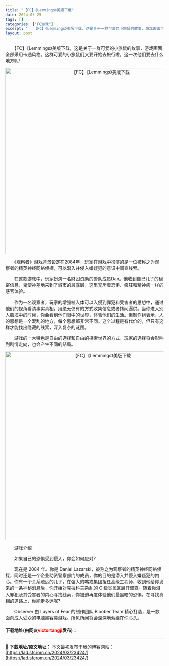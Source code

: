 ```yaml
---
title: "【FC】《Lemmings》美版下载"
date: 2024-03-25
tags: []
categories: ["FC游戏"]
excerpt: "　　【FC】《Lemmings》美版下载，这是关于一群可爱的小旅鼠的故事，游戏画面全部采用卡通风格。这群可爱的小旅鼠们又要开始去旅行啦，这一次他们要去什么地方呢! 　　《观察者》游戏背景设定在2084年，玩家在游戏中扮演的是一位被称之为观察者的精英神经网络侦探，可以潜入并侵入嫌疑犯的意识中调查线索。&hellip;"
layout: post
---
```


 <p>　　【FC】《Lemmings》美版下载，这是关于一群可爱的小旅鼠的故事，游戏画面全部采用卡通风格。这群可爱的小旅鼠们又要开始去旅行啦，这一次他们要去什么地方呢!</p> <p align="center"><img align="" border="0" src="https://lad.sfcrom.cn/wp-content/uploads/2024/03/20240325_660194f12d241.png" width="591" alt="【FC】《Lemmings》美版下载" /></p> <p>　　《观察者》游戏背景设定在2084年，玩家在游戏中扮演的是一位被称之为观察者的精英神经网络侦探，可以潜入并侵入嫌疑犯的意识中调查线索。</p> <p>　　在这款游戏中，玩家扮演一名财团资助的警队成员Dan。他收到自己儿子的秘密信息，鬼使神差地来到了城市的最底层，这里充斥着恐惧、疯狂和精神病一样的感官体验。</p> <p>　　作为一名观察者，玩家的增强植入体可以入侵到罪犯和受害者的思想中，通过他们的视角看清事实真相，用绝无仅有的方式收集信息或者拷问逼供。当你进入别人脑海中的时候，你会看到他们眼中的世界，体验他们的生活。但制作组表示，人的思想是一个混乱的地方，每个思想都非常不同。这个过程是有代价的，但只有这样才能找出隐藏的线索，深入复杂的谜团。</p> <p>　　游戏的一大特色是自由的选择和自由的探索世界的方式，玩家的选择将会影响到剧情走向，也会产生不同的结局。</p> <p align="center"><img align="" border="0" src="https://lad.sfcrom.cn/wp-content/uploads/2024/03/20240325_660194f2a3263.png" width="599" alt="【FC】《Lemmings》美版下载" /></p> <p>　　游戏介绍</p> <p>　　如果自己的恐惧受到侵入，你会如何应对?</p> <p>　　现在是 2084 年。你是 Daniel Lazarski，被称之为观察者的精英神经网络侦探，同时还是一个企业助资警察部门的成员，你的目的是潜入并侵入嫌疑犯的内心。你有一个关系疏远的儿子，在强大的喀戎集团担任高级工程师，收到他给你发来的一条神秘消息后，你开始对克拉科夫杂乱的 C 级贫民区展开调查。随着你潜入罪犯及其受害者的内心寻找线索，你被迫再度体验他们最黑暗的恐惧。在寻找真相的道路上，你能走多远呢?</p> <p>　　Observer 由 Layers of Fear 的制作团队 Bloober Team 精心打造，是一款面向成人受众的电脑黑客类游戏。所见所闻将会深深地萦绕在你心头。</p> <p><h4>下载地址(由网友<font color="red">victortangji</font>发布)：</h4></p> 

---
📖 **下载地址/原文地址：** 本文最初发布于我的博客网站：[https://lad.sfcrom.cn/2024/03/23424/](https://lad.sfcrom.cn/2024/03/23424/)
